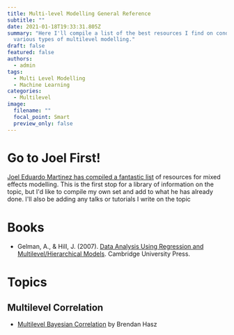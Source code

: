 ```yaml
---
title: Multi-level Modelling General Reference
subtitle: ""
date: 2021-01-18T19:33:31.805Z
summary: "Here I'll compile a list of the best resources I find on conducting
  various types of multilevel modelling."
draft: false
featured: false
authors:
  - admin
tags:
  - Multi Level Modelling
  - Machine Learning
categories:
  - Multilevel
image:
  filename: ""
  focal_point: Smart
  preview_only: false
---
```

# Go to Joel First!

[Joel Eduardo Martinez has compiled a fantastic list](https://joelemartinez.com/2015/07/14/mixed-effect-models/) of resources for mixed effects modelling. This is the first stop for a library of information on the topic, but I'd like to compile my own set and add to what he has already done. I'll also be adding any talks or tutorials I write on the topic

# Books

* Gelman, A., & Hill, J. (2007). [Data Analysis Using Regression and Multilevel/Hierarchical Models](https://www.abebooks.co.uk/servlet/BookSearchPL?an=Gelman&kn=Multilevel%2C+hierarchical&pn=Cambridge&tn=Data+Analysis+Using+Regression+and+Multilevel&xpod=on). Cambridge University Press.

# Topics

## Multilevel Correlation

* [Multilevel Bayesian Correlation](https://brendanhasz.github.io/2018/06/27/bayesian-correlations.html) by Brendan Hasz
